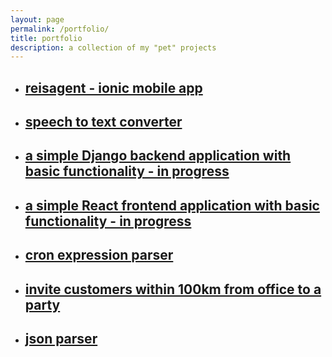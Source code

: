 ```yaml
---
layout: page
permalink: /portfolio/
title: portfolio
description: a collection of my "pet" projects
---
```


<ul class="post-list">
	<li>
		<h2><a class="portfolio_event-title" href="https://github.com/annelledejager/reisagent">
		reisagent - ionic mobile app</a></h2>
	</li>
	<li>
		<h2><a class="portfolio_event-title" href="https://github.com/annelledejager/speech-to-text-converter">
		speech to text converter</a></h2>
	</li>
	<li>
		<h2><a class="portfolio_event-title" href="https://github.com/annelledejager/simple-backend">
		a simple Django backend application with basic functionality - in progress</a></h2>
	</li>
	<li>
		<h2><a class="portfolio_event-title" href="https://github.com/annelledejager/simple-frontend">
		a simple React frontend application with basic functionality - in progress</a></h2>
	</li>
	<li>
		<h2><a class="portfolio_event-title" href="https://github.com/annelledejager/cron-expression-parser">
		cron expression parser</a></h2>
	</li>
	<li>
		<h2><a class="portfolio_event-title" href="https://github.com/annelledejager/invited_customers">
		invite customers within 100km from office to a party</a></h2>
	</li>
	<li>
		<h2><a class="portfolio_event-title" href="https://github.com/annelledejager/json-parser">
		json parser</a></h2>
	</li>
</ul>
